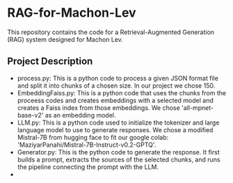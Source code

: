 # RAG-for-Machon-Lev
This repository contains the code for a Retrieval-Augmented Generation (RAG) system designed for Machon Lev.

## Project Description
- process.py: This is a python code to process a given JSON format file and split it into chunks of a chosen size. In our project we chose 150.
- EmbeddingFaiss.py: This is a python code that uses the chunks from the proceess codes and creates embeddings with a selected model and creates a Faiss index from those embeddings. We chose 'all-mpnet-base-v2' as an embedding model.
- LLM.py: This is a python code used to initialize the tokenizer and large language model to use to generate responses. We chose a modified Mistral-7B from hugging face to fit our google colab: 'MaziyarPanahi/Mistral-7B-Instruct-v0.2-GPTQ'.
- Generator.py: This is the python code to generate the response. It first builds a prompt, extracts the sources of the selected chunks, and runs the pipeline connecting the prompt with the LLM.
- 
